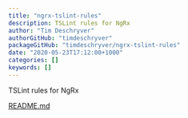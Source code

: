 ```yaml
---
title: "ngrx-tslint-rules"
description: TSLint rules for NgRx
author: "Tim Deschryver"
authorGitHub: "timdeschryver"
packageGitHub: "timdeschryver/ngrx-tslint-rules"
date: "2020-05-23T17:12:00+1000"
categories: []
keywords: []
---
```


TSLint rules for NgRx

[README.md](https://github.com/timdeschryver/ngrx-tslint-rules/blob/master/README.md)
